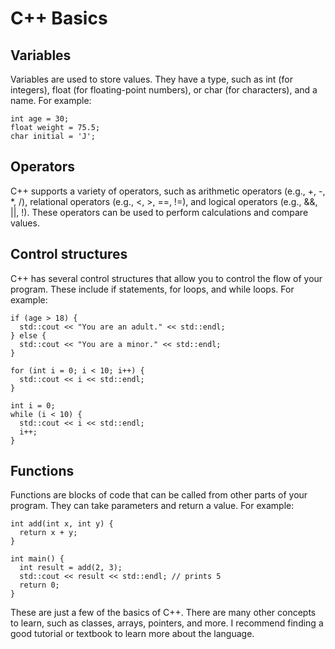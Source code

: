 # C++ Basics

## Variables
Variables are used to store values. They have a type, such as int (for integers), float (for floating-point numbers), or char (for characters), and a name. For example:
```
int age = 30;
float weight = 75.5;
char initial = 'J';
```
## Operators
C++ supports a variety of operators, such as arithmetic operators (e.g., +, -, *, /), relational operators (e.g., <, >, ==, !=), and logical operators (e.g., &&, ||, !). These operators can be used to perform calculations and compare values.
## Control structures
C++ has several control structures that allow you to control the flow of your program. These include if statements, for loops, and while loops. For example:
```
if (age > 18) {
  std::cout << "You are an adult." << std::endl;
} else {
  std::cout << "You are a minor." << std::endl;
}
```
```
for (int i = 0; i < 10; i++) {
  std::cout << i << std::endl;
}
```
```
int i = 0;
while (i < 10) {
  std::cout << i << std::endl;
  i++;
}
```
## Functions
Functions are blocks of code that can be called from other parts of your program. They can take parameters and return a value. For example:
```
int add(int x, int y) {
  return x + y;
}

int main() {
  int result = add(2, 3);
  std::cout << result << std::endl; // prints 5
  return 0;
}
```

These are just a few of the basics of C++. There are many other concepts to learn, such as classes, arrays, pointers, and more. I recommend finding a good tutorial or textbook to learn more about the language.
